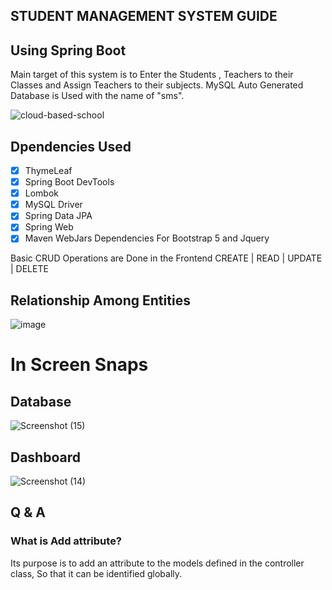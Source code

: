 ## STUDENT MANAGEMENT SYSTEM GUIDE
## Using Spring Boot 

Main target of this system is to Enter the Students , Teachers to their Classes and Assign Teachers to their subjects. MySQL Auto Generated Database is Used with the name of "sms".

![cloud-based-school](https://user-images.githubusercontent.com/92934308/192834206-753eece3-7dc8-409c-a670-4d76b19141b0.png)




## Dpendencies Used
- [x] ThymeLeaf
- [x] Spring Boot DevTools
- [x] Lombok 
- [x] MySQL Driver 
- [x] Spring Data JPA
- [x] Spring Web
- [x] Maven WebJars Dependencies For Bootstrap 5 and Jquery

Basic CRUD Operations are Done in the Frontend
CREATE | READ | UPDATE | DELETE

## Relationship Among Entities

![image](https://user-images.githubusercontent.com/79799727/156439004-5c98cadb-b75c-4e8e-b767-83b46acade3d.png)


# In Screen Snaps

## Database
![Screenshot (15)](https://user-images.githubusercontent.com/92934308/192834299-05749a52-7379-4cee-be16-6bf1df726759.png)


## Dashboard
![Screenshot (14)](https://user-images.githubusercontent.com/92934308/192834282-ae6c51af-282c-4245-8e43-b3b2722e9fe5.png)




## Q & A
### What is Add attribute?
Its purpose is to add an attribute to the models defined in the controller class, So that it can be identified globally. 


